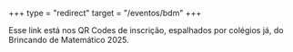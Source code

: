+++
type = "redirect"
target = "/eventos/bdm"
+++

Esse link está nos QR Codes de inscrição, espalhados por colégios já, do Brincando de Matemático 2025.